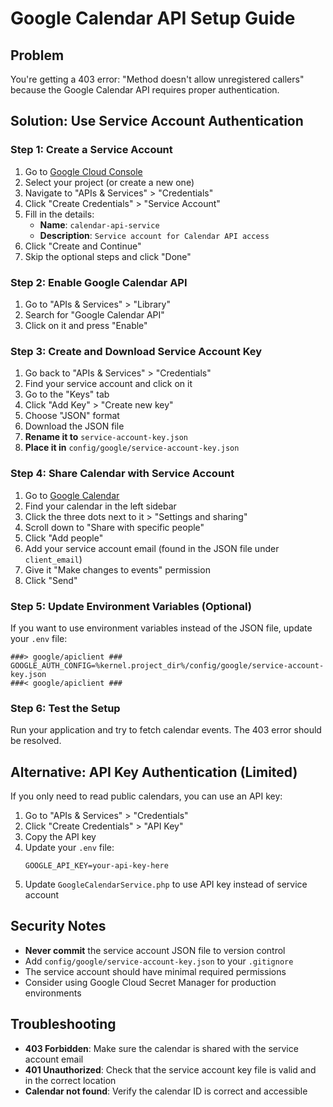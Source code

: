 # Google Calendar API Setup Guide

## Problem

You're getting a 403 error: "Method doesn't allow unregistered callers" because the Google Calendar API requires proper authentication.

## Solution: Use Service Account Authentication

### Step 1: Create a Service Account

1. Go to [Google Cloud Console](https://console.cloud.google.com/)
2. Select your project (or create a new one)
3. Navigate to "APIs & Services" > "Credentials"
4. Click "Create Credentials" > "Service Account"
5. Fill in the details:
   - **Name**: `calendar-api-service`
   - **Description**: `Service account for Calendar API access`
6. Click "Create and Continue"
7. Skip the optional steps and click "Done"

### Step 2: Enable Google Calendar API

1. Go to "APIs & Services" > "Library"
2. Search for "Google Calendar API"
3. Click on it and press "Enable"

### Step 3: Create and Download Service Account Key

1. Go back to "APIs & Services" > "Credentials"
2. Find your service account and click on it
3. Go to the "Keys" tab
4. Click "Add Key" > "Create new key"
5. Choose "JSON" format
6. Download the JSON file
7. **Rename it to** `service-account-key.json`
8. **Place it in** `config/google/service-account-key.json`

### Step 4: Share Calendar with Service Account

1. Go to [Google Calendar](https://calendar.google.com/)
2. Find your calendar in the left sidebar
3. Click the three dots next to it > "Settings and sharing"
4. Scroll down to "Share with specific people"
5. Click "Add people"
6. Add your service account email (found in the JSON file under `client_email`)
7. Give it "Make changes to events" permission
8. Click "Send"

### Step 5: Update Environment Variables (Optional)

If you want to use environment variables instead of the JSON file, update your `.env` file:

```env
###> google/apiclient ###
GOOGLE_AUTH_CONFIG=%kernel.project_dir%/config/google/service-account-key.json
###< google/apiclient ###
```

### Step 6: Test the Setup

Run your application and try to fetch calendar events. The 403 error should be resolved.

## Alternative: API Key Authentication (Limited)

If you only need to read public calendars, you can use an API key:

1. Go to "APIs & Services" > "Credentials"
2. Click "Create Credentials" > "API Key"
3. Copy the API key
4. Update your `.env` file:
   ```env
   GOOGLE_API_KEY=your-api-key-here
   ```
5. Update `GoogleCalendarService.php` to use API key instead of service account

## Security Notes

- **Never commit** the service account JSON file to version control
- Add `config/google/service-account-key.json` to your `.gitignore`
- The service account should have minimal required permissions
- Consider using Google Cloud Secret Manager for production environments

## Troubleshooting

- **403 Forbidden**: Make sure the calendar is shared with the service account email
- **401 Unauthorized**: Check that the service account key file is valid and in the correct location
- **Calendar not found**: Verify the calendar ID is correct and accessible
